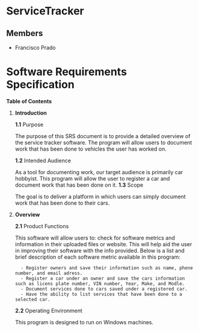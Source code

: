 # ServiceTracker
## Members 
* Francisco Prado

# Software Requirements Specification
**Table of Contents**
1. **Introduction**

   **1.1** Purpose

      The purpose of this SRS document is to provide a detailed overview of the service tracker software. The program will allow users to document work that has been done to vehicles the user has worked on. 

   **1.2** Intended Audience

      As a tool for documenting work, our target audience is primarily car hobbyist. This program will allow the user to register a car and document work that has been done on it.
   **1.3** Scope

      The goal is to deliver a platform in which users can simply document work that has been done to their cars.

2. **Overview**

   **2.1** Product Functions

      This software will allow users to: check for software metrics and information in their uploaded files or website. This will help aid the user
      in improving their software with the info provided. Below is a list and brief description of each software metric available in this program:

         - Register owners and save their information such as name, phone number, and email adress.
         - Register a car under an owner and save the cars information such as licens plate number, VIN number, Year, Make, and Modle. 
         - Document services done to cars saved under a registered car.
         - Have the ability to list services that have been done to a selected car. 


   **2.2** Operating Environment

      This program is designed to run on Windows machines.

